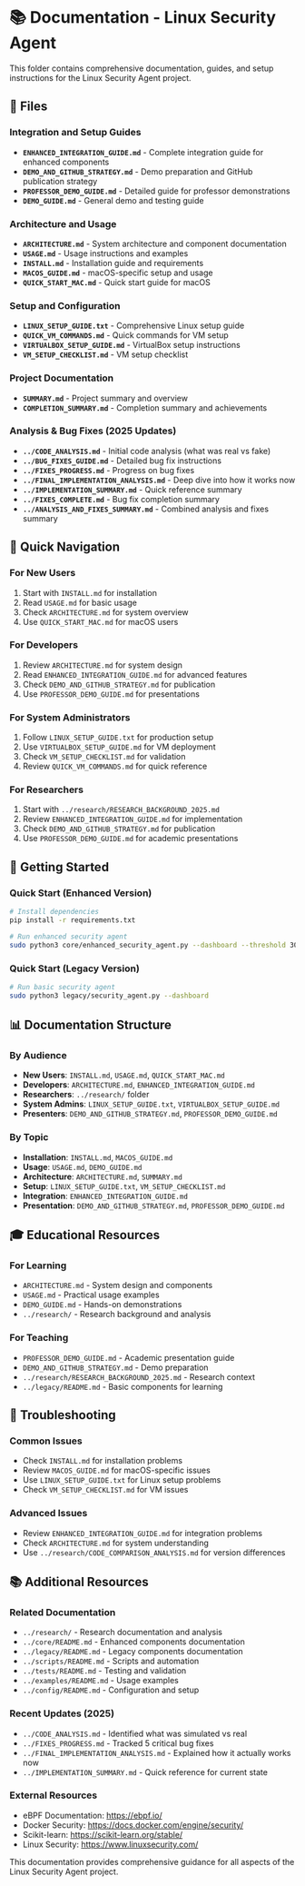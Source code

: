 # 📚 Documentation - Linux Security Agent

This folder contains comprehensive documentation, guides, and setup instructions for the Linux Security Agent project.

## 📁 Files

### **Integration and Setup Guides**
- **`ENHANCED_INTEGRATION_GUIDE.md`** - Complete integration guide for enhanced components
- **`DEMO_AND_GITHUB_STRATEGY.md`** - Demo preparation and GitHub publication strategy
- **`PROFESSOR_DEMO_GUIDE.md`** - Detailed guide for professor demonstrations
- **`DEMO_GUIDE.md`** - General demo and testing guide

### **Architecture and Usage**
- **`ARCHITECTURE.md`** - System architecture and component documentation
- **`USAGE.md`** - Usage instructions and examples
- **`INSTALL.md`** - Installation guide and requirements
- **`MACOS_GUIDE.md`** - macOS-specific setup and usage
- **`QUICK_START_MAC.md`** - Quick start guide for macOS

### **Setup and Configuration**
- **`LINUX_SETUP_GUIDE.txt`** - Comprehensive Linux setup guide
- **`QUICK_VM_COMMANDS.md`** - Quick commands for VM setup
- **`VIRTUALBOX_SETUP_GUIDE.md`** - VirtualBox setup instructions
- **`VM_SETUP_CHECKLIST.md`** - VM setup checklist

### **Project Documentation**
- **`SUMMARY.md`** - Project summary and overview
- **`COMPLETION_SUMMARY.md`** - Completion summary and achievements

### **Analysis & Bug Fixes (2025 Updates)**
- **`../CODE_ANALYSIS.md`** - Initial code analysis (what was real vs fake)
- **`../BUG_FIXES_GUIDE.md`** - Detailed bug fix instructions
- **`../FIXES_PROGRESS.md`** - Progress on bug fixes
- **`../FINAL_IMPLEMENTATION_ANALYSIS.md`** - Deep dive into how it works now
- **`../IMPLEMENTATION_SUMMARY.md`** - Quick reference summary
- **`../FIXES_COMPLETE.md`** - Bug fix completion summary
- **`../ANALYSIS_AND_FIXES_SUMMARY.md`** - Combined analysis and fixes summary

## 🎯 Quick Navigation

### **For New Users**
1. Start with `INSTALL.md` for installation
2. Read `USAGE.md` for basic usage
3. Check `ARCHITECTURE.md` for system overview
4. Use `QUICK_START_MAC.md` for macOS users

### **For Developers**
1. Review `ARCHITECTURE.md` for system design
2. Read `ENHANCED_INTEGRATION_GUIDE.md` for advanced features
3. Check `DEMO_AND_GITHUB_STRATEGY.md` for publication
4. Use `PROFESSOR_DEMO_GUIDE.md` for presentations

### **For System Administrators**
1. Follow `LINUX_SETUP_GUIDE.txt` for production setup
2. Use `VIRTUALBOX_SETUP_GUIDE.md` for VM deployment
3. Check `VM_SETUP_CHECKLIST.md` for validation
4. Review `QUICK_VM_COMMANDS.md` for quick reference

### **For Researchers**
1. Start with `../research/RESEARCH_BACKGROUND_2025.md`
2. Review `ENHANCED_INTEGRATION_GUIDE.md` for implementation
3. Check `DEMO_AND_GITHUB_STRATEGY.md` for publication
4. Use `PROFESSOR_DEMO_GUIDE.md` for academic presentations

## 🚀 Getting Started

### **Quick Start (Enhanced Version)**
```bash
# Install dependencies
pip install -r requirements.txt

# Run enhanced security agent
sudo python3 core/enhanced_security_agent.py --dashboard --threshold 30
```

### **Quick Start (Legacy Version)**
```bash
# Run basic security agent
sudo python3 legacy/security_agent.py --dashboard
```

## 📊 Documentation Structure

### **By Audience**
- **New Users**: `INSTALL.md`, `USAGE.md`, `QUICK_START_MAC.md`
- **Developers**: `ARCHITECTURE.md`, `ENHANCED_INTEGRATION_GUIDE.md`
- **Researchers**: `../research/` folder
- **System Admins**: `LINUX_SETUP_GUIDE.txt`, `VIRTUALBOX_SETUP_GUIDE.md`
- **Presenters**: `DEMO_AND_GITHUB_STRATEGY.md`, `PROFESSOR_DEMO_GUIDE.md`

### **By Topic**
- **Installation**: `INSTALL.md`, `MACOS_GUIDE.md`
- **Usage**: `USAGE.md`, `DEMO_GUIDE.md`
- **Architecture**: `ARCHITECTURE.md`, `SUMMARY.md`
- **Setup**: `LINUX_SETUP_GUIDE.txt`, `VM_SETUP_CHECKLIST.md`
- **Integration**: `ENHANCED_INTEGRATION_GUIDE.md`
- **Presentation**: `DEMO_AND_GITHUB_STRATEGY.md`, `PROFESSOR_DEMO_GUIDE.md`

## 🎓 Educational Resources

### **For Learning**
- `ARCHITECTURE.md` - System design and components
- `USAGE.md` - Practical usage examples
- `DEMO_GUIDE.md` - Hands-on demonstrations
- `../research/` - Research background and analysis

### **For Teaching**
- `PROFESSOR_DEMO_GUIDE.md` - Academic presentation guide
- `DEMO_AND_GITHUB_STRATEGY.md` - Demo preparation
- `../research/RESEARCH_BACKGROUND_2025.md` - Research context
- `../legacy/README.md` - Basic components for learning

## 🔧 Troubleshooting

### **Common Issues**
- Check `INSTALL.md` for installation problems
- Review `MACOS_GUIDE.md` for macOS-specific issues
- Use `LINUX_SETUP_GUIDE.txt` for Linux setup problems
- Check `VM_SETUP_CHECKLIST.md` for VM issues

### **Advanced Issues**
- Review `ENHANCED_INTEGRATION_GUIDE.md` for integration problems
- Check `ARCHITECTURE.md` for system understanding
- Use `../research/CODE_COMPARISON_ANALYSIS.md` for version differences

## 📚 Additional Resources

### **Related Documentation**
- `../research/` - Research documentation and analysis
- `../core/README.md` - Enhanced components documentation
- `../legacy/README.md` - Legacy components documentation
- `../scripts/README.md` - Scripts and automation
- `../tests/README.md` - Testing and validation
- `../examples/README.md` - Usage examples
- `../config/README.md` - Configuration and setup

### **Recent Updates (2025)**
- `../CODE_ANALYSIS.md` - Identified what was simulated vs real
- `../FIXES_PROGRESS.md` - Tracked 5 critical bug fixes
- `../FINAL_IMPLEMENTATION_ANALYSIS.md` - Explained how it actually works now
- `../IMPLEMENTATION_SUMMARY.md` - Quick reference for current state

### **External Resources**
- eBPF Documentation: https://ebpf.io/
- Docker Security: https://docs.docker.com/engine/security/
- Scikit-learn: https://scikit-learn.org/stable/
- Linux Security: https://www.linuxsecurity.com/

This documentation provides comprehensive guidance for all aspects of the Linux Security Agent project.
